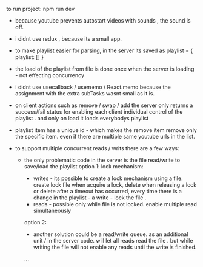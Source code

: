 to run project: 
npm run dev
- because youtube prevents autostart videos with sounds , the sound is off.

- i didnt use redux , because its a small app. 

- to make playlist easier for parsing, in the server its saved as playlist = { playlist: [] }

- the load of the playlist from file is done once when the server is loading - not effecting concurrency 

- i didnt use usecallback / usememo / React.memo because the assignment with the extra subTasks wasnt small as it is.

- on client actions such as remove / swap / add the server only returns a success/fail status for enabling each client individual control of 
  the playlist . and only on load it loads everybodys playlist 

- playlist item has a unique id - which makes the remove item remove only the specific item. even if there are multiple same youtube urls in 
  the list. 

- to support multiple concurrent reads / writs there are a few ways: 
  - the only problematic code in the server is the file read/write to save/load the playlist 
    option 1: lock mechanism: 
      - writes - its possible to create a lock mechanism using a file. create lock file when acquire a lock, delete when releasing a lock or delete after
        a timeout has occurred, 
        every time there is a change in the playlist - a write - lock the file . 
      - reads - possible only while file is not locked. enable multiple read simultaneously

    option 2: 
      - another solution could be a read/write queue. as an additional unit  / in the server code. 
        will let all reads read the file . 
        but while writing the file will not enable any reads until the write is finished. 

    ... 
